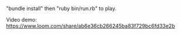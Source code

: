 "bundle install" then "ruby bin/run.rb" to play.

Video demo: https://www.loom.com/share/ab6e36cb266245ba83f729bc6fd33e2b